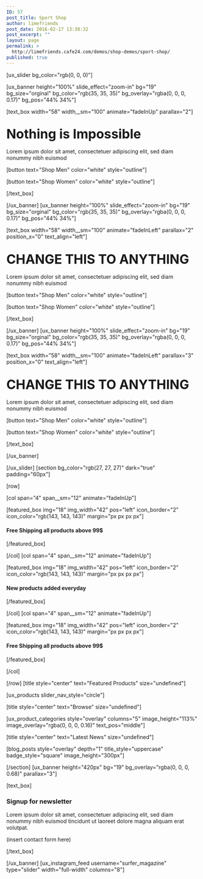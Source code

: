 ```yaml
---
ID: 57
post_title: Sport Shop
author: limefriends
post_date: 2016-02-17 13:38:32
post_excerpt: ""
layout: page
permalink: >
  http://limefriends.cafe24.com/demos/shop-demos/sport-shop/
published: true
---
```

[ux_slider bg_color="rgb(0, 0, 0)"]

[ux_banner height="100%" slide_effect="zoom-in" bg="19" bg_size="orginal" bg_color="rgb(35, 35, 35)" bg_overlay="rgba(0, 0, 0, 0.17)" bg_pos="44% 34%"]

[text_box width="58" width__sm="100" animate="fadeInUp" parallax="2"]

<h2 class="uppercase"><span style="font-size: 160%;">Nothing is Impossible</span></h2>
<p class="lead">Lorem ipsum dolor sit amet, consectetuer adipiscing elit, sed diam nonummy nibh euismod</p>
[button text="Shop Men" color="white" style="outline"]

[button text="Shop Women" color="white" style="outline"]


[/text_box]

[/ux_banner]
[ux_banner height="100%" slide_effect="zoom-in" bg="19" bg_size="orginal" bg_color="rgb(35, 35, 35)" bg_overlay="rgba(0, 0, 0, 0.17)" bg_pos="44% 34%"]

[text_box width="58" width__sm="100" animate="fadeInLeft" parallax="2" position_x="0" text_align="left"]

<h2 class="uppercase"><span style="font-size: 160%;">CHANGE THIS TO ANYTHING</span></h2>
<p class="lead">Lorem ipsum dolor sit amet, consectetuer adipiscing elit, sed diam nonummy nibh euismod</p>
[button text="Shop Men" color="white" style="outline"]

[button text="Shop Women" color="white" style="outline"]


[/text_box]

[/ux_banner]
[ux_banner height="100%" slide_effect="zoom-in" bg="19" bg_size="orginal" bg_color="rgb(35, 35, 35)" bg_overlay="rgba(0, 0, 0, 0.17)" bg_pos="44% 34%"]

[text_box width="58" width__sm="100" animate="fadeInLeft" parallax="3" position_x="0" text_align="left"]

<h2 class="uppercase"><span style="font-size: 160%;">CHANGE THIS TO ANYTHING</span></h2>
<p class="lead">Lorem ipsum dolor sit amet, consectetuer adipiscing elit, sed diam nonummy nibh euismod</p>
[button text="Shop Men" color="white" style="outline"]

[button text="Shop Women" color="white" style="outline"]


[/text_box]

[/ux_banner]

[/ux_slider]
[section bg_color="rgb(27, 27, 27)" dark="true" padding="60px"]

[row]

[col span="4" span__sm="12" animate="fadeInUp"]

[featured_box img="18" img_width="42" pos="left" icon_border="2" icon_color="rgb(143, 143, 143)" margin="px px px px"]

<h4>Free Shipping all products above 99$</h4>

[/featured_box]

[/col]
[col span="4" span__sm="12" animate="fadeInUp"]

[featured_box img="18" img_width="42" pos="left" icon_border="2" icon_color="rgb(143, 143, 143)" margin="px px px px"]

<h4>New products added everyday</h4>

[/featured_box]

[/col]
[col span="4" span__sm="12" animate="fadeInUp"]

[featured_box img="18" img_width="42" pos="left" icon_border="2" icon_color="rgb(143, 143, 143)" margin="px px px px"]

<h4>Free Shipping all products above 99$</h4>

[/featured_box]

[/col]

[/row]
[title style="center" text="Featured Products" size="undefined"]

[ux_products slider_nav_style="circle"]

[title style="center" text="Browse" size="undefined"]

[ux_product_categories style="overlay" columns="5" image_height="113%" image_overlay="rgba(0, 0, 0, 0.16)" text_pos="middle"]

[title style="center" text="Latest News" size="undefined"]

[blog_posts style="overlay" depth="1" title_style="uppercase" badge_style="square" image_height="300px"]


[/section]
[ux_banner height="420px" bg="19" bg_overlay="rgba(0, 0, 0, 0.68)" parallax="3"]

[text_box]

<h3 class="uppercase"><strong>Signup for newsletter</strong></h3>
<p>Lorem ipsum dolor sit amet, consectetuer adipiscing elit, sed diam nonummy nibh euismod tincidunt ut laoreet dolore magna aliquam erat volutpat.</p>
(insert contact form here)


[/text_box]

[/ux_banner]
[ux_instagram_feed username="surfer_magazine" type="slider" width="full-width" columns="8"]